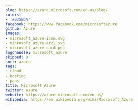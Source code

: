 ```yaml
---
blog: https://azure.microsoft.com/en-us/blog/
colors:
- '#035BDA'
facebook: https://www.facebook.com/microsoftazure
github: Azure
images:
- microsoft_azure-icon.svg
- microsoft_azure-ar21.svg
- microsoft_azure-card.png
logohandle: microsoft_azure
skipped: 0
sort: azure
tags:
- cloud
- hosting
- paas
title: Microsoft Azure
twitter: azure
website: https://azure.microsoft.com/en-us/
wikipedia: https://en.wikipedia.org/wiki/Microsoft_Azure
---
```

